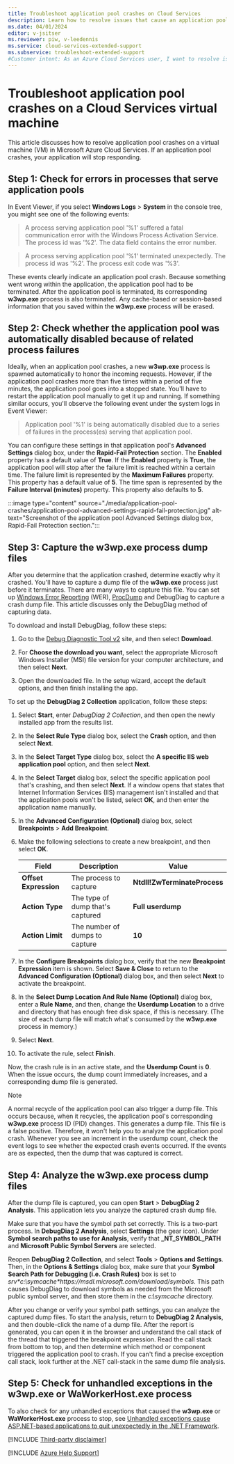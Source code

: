 ```yaml
---
title: Troubleshoot application pool crashes on Cloud Services
description: Learn how to resolve issues that cause an application pool to crash on a virtual machine in Azure Cloud Services.
ms.date: 04/01/2024
editor: v-jsitser
ms.reviewer: piw, v-leedennis
ms.service: cloud-services-extended-support
ms.subservice: troubleshoot-extended-support
#Customer intent: As an Azure Cloud Services user, I want to resolve issues that cause application pool crashes on my virtual machine so that I can avoid downtime on my Cloud Services application.
---
```


# Troubleshoot application pool crashes on a Cloud Services virtual machine

This article discusses how to resolve application pool crashes on a virtual machine (VM) in Microsoft Azure Cloud Services. If an application pool crashes, your application will stop responding.

## Step 1: Check for errors in processes that serve application pools

In Event Viewer, if you select **Windows Logs** > **System** in the console tree, you might see one of the following events:

> A process serving application pool '%1' suffered a fatal communication error with the Windows Process Activation Service. The process id was '%2'. The data field contains the error number.

> A process serving application pool '%1' terminated unexpectedly. The process id was '%2'. The process exit code was '%3'.

These events clearly indicate an application pool crash. Because something went wrong within the application, the application pool had to be terminated. After the application pool is terminated, its corresponding **w3wp.exe** process is also terminated. Any cache-based or session-based information that you saved within the **w3wp.exe** process will be erased.

## Step 2: Check whether the application pool was automatically disabled because of related process failures

Ideally, when an application pool crashes, a new **w3wp.exe** process is spawned automatically to honor the incoming requests. However, if the application pool crashes more than five times within a period of five minutes, the application pool goes into a stopped state. You'll have to restart the application pool manually to get it up and running. If something similar occurs, you'll observe the following event under the system logs in Event Viewer:

> Application pool '%1' is being automatically disabled due to a series of failures in the process(es) serving that application pool.

You can configure these settings in that application pool's **Advanced Settings** dialog box, under the **Rapid-Fail Protection** section. The **Enabled** property has a default value of **True**. If the **Enabled** property is **True**, the application pool will stop after the failure limit is reached within a certain time. The failure limit is represented by the **Maximum Failures** property. This property has a default value of **5**. The time span is represented by the **Failure Interval (minutes)** property. This property also defaults to **5**.

:::image type="content" source="./media/application-pool-crashes/application-pool-advanced-settings-rapid-fail-protection.jpg" alt-text="Screenshot of the application pool Advanced Settings dialog box, Rapid-Fail Protection section.":::

## Step 3: Capture the w3wp.exe process dump files

After you determine that the application crashed, determine exactly why it crashed. You'll have to capture a dump file of the **w3wp.exe** process just before it terminates. There are many ways to capture this file. You can set up [Windows Error Reporting](/windows/win32/wer/windows-error-reporting) (WER), [ProcDump](/sysinternals/downloads/procdump) and DebugDiag to capture a crash dump file. This article discusses only the DebugDiag method of capturing data.

To download and install DebugDiag, follow these steps:

1. Go to the [Debug Diagnostic Tool v2](https://www.microsoft.com/download/details.aspx?id=103453) site, and then select **Download**.

1. For **Choose the download you want**, select the appropriate Microsoft Windows Installer (MSI) file version for your computer architecture, and then select **Next**.

1. Open the downloaded file. In the setup wizard, accept the default options, and then finish installing the app.

To set up the **DebugDiag 2 Collection** application, follow these steps:

1. Select **Start**, enter *DebugDiag 2 Collection*, and then open the newly installed app from the results list.
1. In the **Select Rule Type** dialog box, select the **Crash** option, and then select **Next**.
1. In the **Select Target Type** dialog box, select the **A specific IIS web application pool** option, and then select **Next**.
1. In the **Select Target** dialog box, select the specific application pool that's crashing, and then select **Next**. If a window opens that states that Internet Information Services (IIS) management isn't installed and that the application pools won't be listed, select **OK**, and then enter the application name manually.
1. In the **Advanced Configuration (Optional)** dialog box, select **Breakpoints** > **Add Breakpoint**.
1. Make the following selections to create a new breakpoint, and then select **OK**.

   | Field                 | Description                      | Value                        |
   |-----------------------|----------------------------------|------------------------------|
   | **Offset Expression** | The process to capture           | **Ntdll!ZwTerminateProcess** |
   | **Action Type**       | The type of dump that's captured | **Full userdump**            |
   | **Action Limit**      | The number of dumps to capture   | **10**                       |

1. In the **Configure Breakpoints** dialog box, verify that the new **Breakpoint Expression** item is shown. Select **Save & Close** to return to the **Advanced Configuration (Optional)** dialog box, and then select **Next** to activate the breakpoint.
1. In the **Select Dump Location And Rule Name (Optional)** dialog box, enter a **Rule Name**, and then, change the **Userdump Location** to a drive and directory that has enough free disk space, if this is necessary. (The size of each dump file will match what's consumed by the **w3wp.exe** process in memory.) 

1. Select **Next**.

1. To activate the rule, select **Finish**.

Now, the crash rule is in an active state, and the **Userdump Count** is **0**. When the issue occurs, the dump count immediately increases, and a corresponding dump file is generated.

> [!NOTE]
> A normal recycle of the application pool can also trigger a dump file. This occurs because, when it recycles, the application pool's corresponding **w3wp.exe** process ID (PID) changes. This generates a dump file. This file is a false positive. Therefore, it won't help you to analyze the application pool crash. Whenever you see an increment in the userdump count, check the event logs to see whether the expected crash events occurred. If the events are as expected, then the dump that was captured is correct.

## Step 4: Analyze the w3wp.exe process dump files

After the dump file is captured, you can open **Start** > **DebugDiag 2 Analysis**. This application lets you analyze the captured crash dump file.

Make sure that you have the symbol path set correctly. This is a two-part process. In **DebugDiag 2 Analysis**, select **Settings** (the gear icon). Under **Symbol search paths to use for Analysis**, verify that **_NT_SYMBOL_PATH** and **Microsoft Public Symbol Servers** are selected.

Reopen **DebugDiag 2 Collection**, and select **Tools** > **Options and Settings**. Then, in the **Options & Settings** dialog box, make sure that your **Symbol Search Path for Debugging (i.e. Crash Rules)** box is set to *srv\*c\:\\symcache\*https\://msdl.microsoft.com/download/symbols*. This path causes DebugDiag to download symbols as needed from the Microsoft public symbol server, and then store them in the *c:\symcache* directory.

After you change or verify your symbol path settings, you can analyze the captured dump files. To start the analysis, return to **DebugDiag 2 Analysis**, and then double-click the name of a dump file. After the report is generated, you can open it in the browser and understand the call stack of the thread that triggered the breakpoint expression. Read the call stack from bottom to top, and then determine which method or component triggered the application pool to crash. If you can't find a precise exception call stack, look further at the .NET call-stack in the same dump file analysis.

## Step 5: Check for unhandled exceptions in the w3wp.exe or WaWorkerHost.exe process

To also check for any unhandled exceptions that caused the **w3wp.exe** or **WaWorkerHost.exe** process to stop, see [Unhandled exceptions cause ASP.NET-based applications to quit unexpectedly in the .NET Framework](../../../developer/webapps/aspnet/site-behavior-performance/exceptions-cause-apps-quit.md).

[!INCLUDE [Third-party disclaimer](../../../includes/third-party-disclaimer.md)]

[!INCLUDE [Azure Help Support](../../../includes/azure-help-support.md)]
